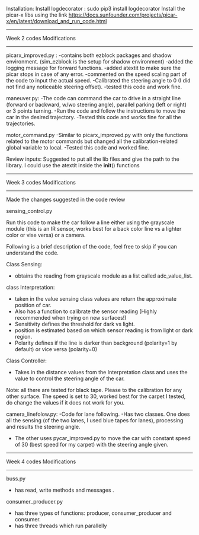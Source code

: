 Installation:
Install logdecorator : sudo pip3 install logdecorator
Install the picar-x libs using the link https://docs.sunfounder.com/projects/picar-x/en/latest/download_and_run_code.html

*****************************************
Week 2 codes Modifications
*********************************************
picarx_improved.py :
-contains both ezblock packages and shadow environment. (sim_ezblock is the setup for shadow environment)
-added the logging message for forward functions.
-added atextit to make sure the picar stops in case of any error.
-commented on the speed scaling part of the code to input the actual speed. -Calibrated the steering angle to 0 (I did not find any noticeable steering offset).
-tested this code and work fine.

maneuver.py:
-The code can command the car to drive in a straight line (forward or backward, w/wo steering angle), parallel parking (left or right) or 3 points turning. -Run the code and follow the instructions to move the car in the desired trajectory.
-Tested this code and works fine for all the trajectories.

motor_command.py
-Similar to picarx_improved.py with only the functions related to the motor commands but changed all the calibration-related global variable to local.
-Tested this code and worked fine.

Review inputs: Suggested to put all the lib files and give the path to the library.
                I could use the atextit inside the __init__() functions

************************************************
Week 3 codes Modifications
*********************************************

Made the changes suggested in the code review

sensing_control.py

Run this code to make the car follow a line either using the grayscale module (this is an IR sensor, works best for a back color line vs a lighter color or vise versa) or a camera.

Following is a brief description of the code, feel free to skip if you can understand the code.

Class Sensing:
- obtains the reading from grayscale module as a list called adc_value_list.

class Interpretation:
- taken in the value sensing class values are return the approximate position of car.
- Also has a function to calibrate the sensor reading (Highly recommended when trying on new surfaces!)
- Sensitivity defines the threshold for dark vs light.
- position is estimated based on which sensor reading is from light or dark region.
- Polarity defines if the line is darker than background (polarity=1 by default) or vice versa (polarity=0)

Class Controller:
- Takes in the distance values from the Interpretation class and uses the value to control the steering angle of the car.



Note:
all there are tested for black tape. Please to the calibration for any other surface.
The speed is set to 30, worked best for the carpet I tested, do change the values if it does not work for you.

camera_linefolow.py:
-Code for lane following.
-Has two classes. One does all the sensing (of the two lanes, I used blue tapes for lanes), processing and results the steering angle.
- The other uses pycar_improved.py to move the car with constant speed of 30 (best speed for my carpet) with the steering angle given.



************************************************
Week 4 codes Modifications
*********************************************
buss.py
- has read, write methods and messages .

consumer_producer.py
- has three types of functions: producer, consumer_producer and consumer.
- has three threads which run parallelly
